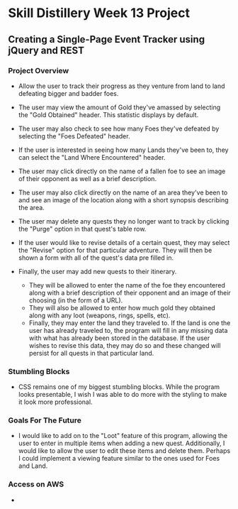 # Skill Distillery Week 13 Project

## Creating a Single-Page Event Tracker using jQuery and REST

### Project Overview
- Allow the user to track their progress as they venture from land to land defeating bigger and badder foes.

- The user may view the amount of Gold they've amassed by selecting the "Gold Obtained" header. This statistic displays
by default.

- The user may also check to see how many Foes they've defeated by selecting the "Foes Defeated" header.

- If the user is interested in seeing how many Lands they've been to, they can select the "Land Where Encountered" header.

- The user may click directly on the name of a fallen foe to see an image of their opponent as well as a brief description.

- The user may also click directly on the name of an area they've been to and see an image of the location along with 
a short synopsis describing the area. 

- The user may delete any quests they no longer want to track by clicking the "Purge" option in that quest's table row.

- If the user would like to revise details of a certain quest, they may select the "Revise" option for that particular
adventure. They will then be shown a form with all of the quest's data pre filled in.

- Finally, the user may add new quests to their itinerary. 
  - They will be allowed to enter the name of the foe they encountered 
  along with a brief description of their opponent and an image of their choosing (in the form of a URL).
  - They will also be allowed to enter how much gold they obtained along with any loot (weapons, rings, spells, etc).
  - Finally, they may enter the land they traveled to. If the land is one the user has already traveled to, the program
  will fill in any missing data with what has already been stored in the database. If the user wishes to revise this data,
  they may do so and these changed will persist for all quests in that particular land.
  
 ### Stumbling Blocks
 - CSS remains one of my biggest stumbling blocks. While the program looks presentable, I wish I was able to do
 more with the styling to make it look more professional.
 
 ### Goals For The Future
 - I would like to add on to the "Loot" feature of this program, allowing the user to enter in multiple items when 
 adding a new quest. Additionally, I would like to allow the user to edit these items and delete them. Perhaps I could 
 implement a viewing feature similar to the ones used for Foes and Land.
 
 ### Access on AWS
 - 
